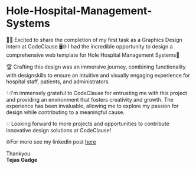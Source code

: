 # Hole-Hospital-Management-Systems
🎨✨ Excited to share the completion of my first task as a Graphics Design Intern at CodeClause 🖥️🌐
I had the incredible opportunity to design a comprehensive web template for Hole Hospital Management Systems🏥

🏆 Crafting this design was an immersive journey, combining functionality with designskills to ensure an intuitive and visually engaging experience for hospital staff, patients, and administrators.

✨I'm immensely grateful to CodeClause for entrusting me with this project and providing an environment that fosters creativity and growth. The experience has been invaluable, allowing me to explore my passion for design while contributing to a meaningful cause.

💡 Looking forward to more projects and opportunities to contribute innovative design solutions at CodeClause!

🌐For more see my linkedIn post <a href="https://www.linkedin.com/posts/tejas-gadge-8a395b258_graphicsdesign-hospitalmanagement-designinnovation-activity-7127723356648353792-po9u?utm_source=share&utm_medium=member_desktop">here</a>

Thankyou<br>
<b>Tejas Gadge</b>
